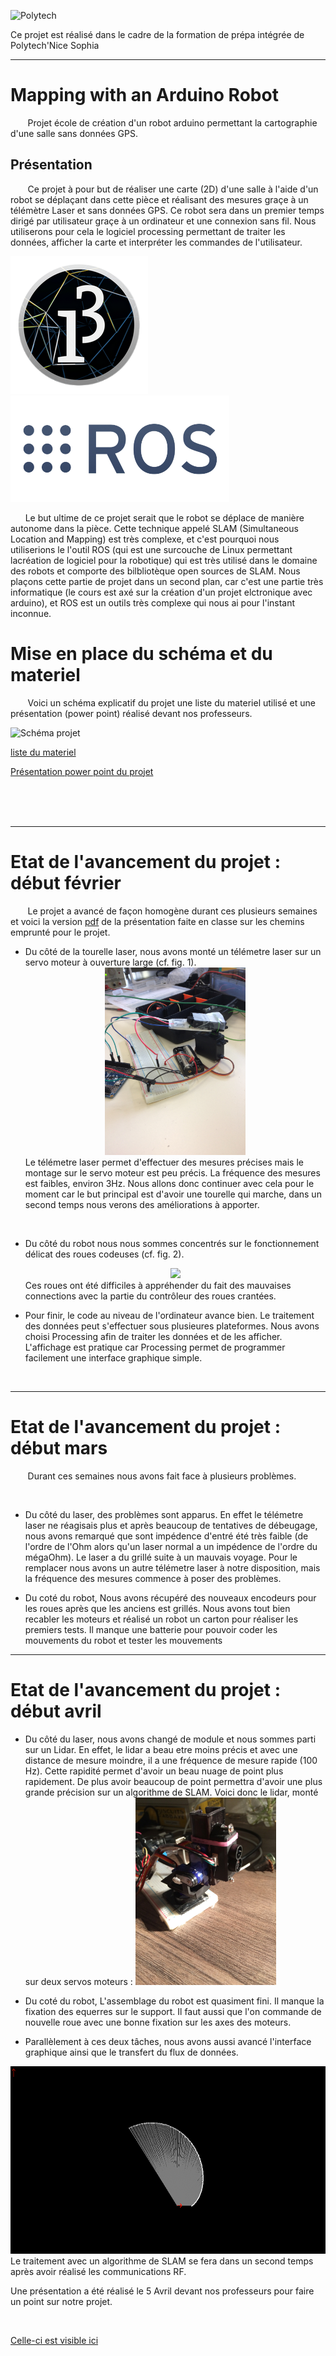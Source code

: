 ![Polytech](http://www.polytechnice.fr/jahia/jsp/jahia/templates/inc/img/polytech_nice-sophia.png)

Ce projet est réalisé dans le cadre de la formation de prépa intégrée de Polytech'Nice Sophia
* * *
# Mapping with an Arduino Robot
&nbsp;&nbsp;&nbsp;&nbsp;&nbsp;&nbsp; Projet école de création d'un robot arduino permettant la cartographie d'une salle sans données GPS.

## Présentation
&nbsp;&nbsp;&nbsp;&nbsp;&nbsp;&nbsp; Ce projet à pour but de réaliser une carte (2D) d'une salle à l'aide d'un robot se déplaçant dans cette pièce et réalisant des mesures graçe à un télémètre Laser et sans données GPS. Ce robot sera dans un premier temps dirigé par utilisateur graçe à un ordinateur et une connexion sans fil. Nous utiliserons pour cela le logiciel processing permettant de traiter les données, afficher la carte et interpréter les commandes de l'utilisateur.

![logo Processing](/documentation/Images/processing3-logo.png) ![logo ROS](/documentation/Images/rosLarge.png)  

&nbsp;&nbsp;&nbsp;&nbsp;&nbsp;&nbsp;Le but ultime de ce projet serait que le robot se déplace de manière autonome dans la pièce. Cette technique appelé SLAM (Simultaneous Location and Mapping) est très complexe, et c'est pourquoi nous utiliserions le l'outil ROS (qui est une surcouche de Linux permettant lacréation de logiciel pour la robotique) qui est très utilisé dans le domaine des robots et comporte des bilbliotèque open sources de SLAM. Nous plaçons cette partie de projet dans un second plan, car c'est une partie très informatique (le cours est axé sur la création d'un projet elctronique avec arduino), et ROS est un outils très complexe qui nous ai pour l'instant inconnue.  

# Mise en place du schéma et du materiel

&nbsp;&nbsp;&nbsp;&nbsp;&nbsp;&nbsp; Voici un schéma explicatif du projet une liste du materiel utilisé et une présentation (power point) réalisé devant nos professeurs.

![Schéma projet](/documentation/Images/Schéma_wifi_lora.jpg)

[liste du materiel](/documentation/liste_du_materiel.md) 

[Présentation power point du projet](/documentation/Slam_arduino_bot_presentation.pdf)

<br/>
<br/>
<br/>


***

# Etat de l'avancement du projet : début février
&nbsp;&nbsp;&nbsp;&nbsp;&nbsp;&nbsp; Le projet a avancé de façon homogène durant ces plusieurs semaines et voici la version <a href="documentation/Slam_arduino_bot_presentation.pdf">pdf</a> de la présentation faite en classe sur les chemins emprunté pour le projet.
<br/>
- Du côté de la tourelle laser, nous avons monté un télémetre laser sur un servo moteur à ouverture large (cf. fig. 1).<div style="text-align:center"><img src="documentation/Images/Tourelle_premiere_version.JPG" height="300"/></div>Le télémetre laser permet d'effectuer des mesures précises mais le montage sur le servo moteur est peu précis. La fréquence des mesures est faibles, environ 3Hz. Nous allons donc continuer avec cela pour le moment car le but principal est d'avoir une tourelle qui marche, dans un second temps nous verons des améliorations à apporter.

<br/>

- Du côté du robot nous nous sommes concentrés sur le fonctionnement délicat des roues codeuses (cf. fig. 2).<div style="text-align:center"><img src="documentation/Images/roue_codeuse_1_.JPG" height="300"/></div>Ces roues ont été difficiles à appréhender du fait des mauvaises connections avec la partie du contrôleur des roues crantées. 

- Pour finir, le code au niveau de l'ordinateur avance bien. Le traitement des données peut s'effectuer sous plusieures plateformes. Nous avons choisi Processing afin de traiter les données et de les afficher. L'affichage est pratique car Processing permet de programmer facilement une interface graphique simple.

<br/>

***

# Etat de l'avancement du projet : début mars
&nbsp;&nbsp;&nbsp;&nbsp;&nbsp;&nbsp; Durant ces semaines nous avons fait face à plusieurs problèmes.

<br/>

- Du côté du laser, des problèmes sont apparus. En effet le télémetre laser ne réagisais plus et après beaucoup de tentatives de débeugage, nous avons remarqué que sont impédence d'entré été très faible (de l'ordre de l'Ohm alors qu'un laser normal a un impédence de l'ordre du mégaOhm). Le laser a du grillé suite à un mauvais voyage. Pour le remplacer nous avons un autre télémetre laser à notre disposition, mais la fréquence des mesures commence à poser des problèmes.

- Du coté du robot,
Nous avons récupéré des nouveaux encodeurs pour les roues après que les anciens est grillés. Nous avons tout bien recabler les moteurs et réalisé un robot un carton pour réaliser les premiers tests. Il manque une batterie pour pouvoir coder les mouvements du robot et tester les mouvements 

***

# Etat de l'avancement du projet : début avril

- Du côté du laser, nous avons changé de module et nous sommes parti sur un Lidar. En effet, le lidar a beau etre moins précis et avec une distance de mesure moindre, il a une fréquence de mesure rapide (100 Hz). Cette rapidité permet d'avoir un beau nuage de point plus rapidement. De plus avoir beaucoup de point permettra d'avoir une plus grande précision sur un algorithme de SLAM. Voici donc le lidar, monté sur deux servos moteurs : <img src="documentation/Images/lidar.jpg" height="300"/>

- Du coté du robot,
L'assemblage du robot est quasiment fini. Il manque la fixation des equerres sur le support. Il faut aussi que l'on commande de nouvelle roue avec une bonne fixation sur les axes des moteurs.

- Parallèlement à ces deux tâches, nous avons aussi avancé l'interface graphique ainsi que le transfert du flux de données.
<img src="documentation/Images/image_simulation_interface.png" height="300"/>
</br>
Le traitement avec un algorithme de SLAM se fera dans un second temps après avoir réalisé les communications RF.

Une présentation a été réalisé le 5 Avril devant nos professeurs pour faire un point sur notre projet. 

<br>

[Celle-ci est visible ici](/documentation/Slam_arduino_bot_mi-parcours.pdf)
